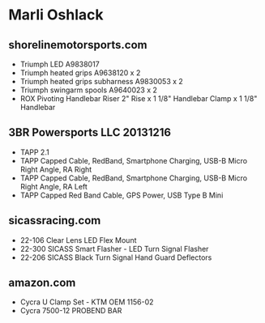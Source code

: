 # Marli Oshlack

## shorelinemotorsports.com
  * Triumph LED A9838017
  * Triumph heated grips A9638120 x 2
  * Triumph heated grips subharness A9830053 x 2
  * Triumph swingarm spools A9640023 x 2
  * ROX Pivoting Handlebar Riser 2" Rise x 1 1/8" Handlebar Clamp x 1 1/8" Handlebar

## 3BR Powersports LLC 20131216
  * TAPP 2.1
  * TAPP Capped Cable, RedBand, Smartphone Charging, USB-B Micro Right Angle, RA Right
  * TAPP Capped Cable, RedBand, Smartphone Charging, USB-B Micro Right Angle, RA Left
  * TAPP Capped Red Band Cable, GPS Power, USB Type B Mini

## sicassracing.com
  * 22-106  Clear Lens LED Flex Mount
  * 22-300  SICASS Smart Flasher - LED Turn Signal Flasher
  * 22-206  SICASS Black Turn Signal Hand Guard Deflectors

## amazon.com
  * Cycra U Clamp Set - KTM OEM 1156-02
  * Cycra 7500-12 PROBEND BAR
  